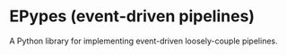 # EPypes (event-driven pipelines)

A Python library for implementing event-driven loosely-couple pipelines.




